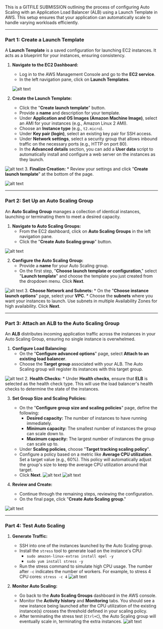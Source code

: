 This is a GITFILE SUBMISSION outlining the process of configuring Auto Scaling with an Application Load Balancer (ALB) using a Launch Template in AWS. This setup ensures that your application can automatically scale to handle varying workloads efficiently.

***

### Part 1: Create a Launch Template

A **Launch Template** is a saved configuration for launching EC2 instances. It acts as a blueprint for your instances, ensuring consistency.

1.  **Navigate to the EC2 Dashboard:**
    * Log in to the AWS Management Console and go to the **EC2 service**.
    * In the left navigation pane, click on **Launch Templates**.

    ![alt text](<Screenshot 2025-08-07 161230.png>)

2.  **Create the Launch Template:**
    * Click the "**Create launch template**" button.
    * Provide a **name** and description for your template.
    * Under **Application and OS Images (Amazon Machine Image)**, select an AMI for your instances (e.g., Amazon Linux 2 AMI).
    * Choose an **Instance type** (e.g., `t2.micro`).
    * Under **Key pair (login)**, select an existing key pair for SSH access.
    * Under **Network settings**, select a security group that allows inbound traffic on the necessary ports (e.g., HTTP on port 80).
    * In the **Advanced details** section, you can add a **User data** script to automatically install and configure a web server on the instances as they launch.

   ![alt text](<Screenshot 2025-08-07 161632.png>)
3.  **Finalize Creation:**
    * Review your settings and click "**Create launch template**" at the bottom of the page.

   ![alt text](<Screenshot 2025-08-07 172754.png>)

***

### Part 2: Set Up an Auto Scaling Group

An **Auto Scaling Group** manages a collection of identical instances, launching or terminating them to meet a desired capacity.

1.  **Navigate to Auto Scaling Groups:**
    * From the EC2 dashboard, click on **Auto Scaling Groups** in the left navigation pane.
    * Click the "**Create Auto Scaling group**" button.

 ![alt text](<Screenshot 2025-08-07 161731.png>)

2.  **Configure the Auto Scaling Group:**
    * Provide a **name** for your Auto Scaling group.
    * On the first step, "**Choose launch template or configuration**," select "**Launch template**" and choose the template you just created from the dropdown menu. Click **Next**.

   ![alt text](<Screenshot 2025-08-07 171137.png>)
3.  **Choose Network and Subnets:**
    * On the "**Choose instance launch options**" page, select your **VPC**.
    * Choose the **subnets** where you want your instances to launch. Use subnets in multiple Availability Zones for high availability. Click **Next**.

  
***

### Part 3: Attach an ALB to the Auto Scaling Group

An **ALB** distributes incoming application traffic across the instances in your Auto Scaling Group, ensuring no single instance is overwhelmed.

1.  **Configure Load Balancing:**
    * On the "**Configure advanced options**" page, select **Attach to an existing load balancer**.
    * Choose the **Target group** associated with your ALB. The Auto Scaling group will register its instances with this target group.

    
![alt text](<Screenshot 2025-08-07 171502-1.png>)
2.  **Health Checks:**
    * Under **Health checks**, ensure that **ELB** is selected as the health check type. This will use the load balancer's health checks to determine the state of the instances.

 

3.  **Set Group Size and Scaling Policies:**
    * On the "**Configure group size and scaling policies**" page, define the following:
        * **Desired capacity:** The number of instances to have running immediately.
        * **Minimum capacity:** The smallest number of instances the group can scale down to.
        * **Maximum capacity:** The largest number of instances the group can scale up to.
    * Under **Scaling policies**, choose "**Target tracking scaling policy**".
    * Configure a policy based on a metric like **Average CPU utilization**. Set a target value (e.g., 60%). This policy will automatically adjust the group's size to keep the average CPU utilization around that target.
    * Click **Next**.
![alt text](<Screenshot 2025-08-07 171137-1.png>)
  ![alt text](<Screenshot 2025-08-07 171147.png>)
  
4.  **Review and Create:**
    * Continue through the remaining steps, reviewing the configuration.
    * On the final page, click "**Create Auto Scaling group**."

  ![alt text](<Screenshot 2025-08-07 171529.png>)

***

### Part 4: Test Auto Scaling

1.  **Generate Traffic:**
    * SSH into one of the instances launched by the Auto Scaling group.
    * Install the `stress` tool to generate load on the instance's CPU:
        * `sudo amazon-linux-extras install epel -y`
        * `sudo yum install stress -y`
    * Run the stress command to simulate high CPU usage. The number after `-c` indicates the number of workers. For example, to stress 4 CPU cores: `stress -c 4`
![alt text](<Screenshot 2025-08-07 172025.png>)

2.  **Monitor Auto Scaling:**
    * Go back to the **Auto Scaling Groups** dashboard in the AWS console.
    * Monitor the **Activity history** and **Monitoring** tabs. You should see a new instance being launched after the CPU utilization of the existing instance(s) crosses the threshold defined in your scaling policy.
    * After terminating the stress test (`Ctrl+C`), the Auto Scaling group will eventually scale in, terminating the extra instances.
![alt text](<Screenshot 2025-08-07 172433.png>)
   